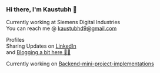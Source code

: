 ### Hi there, I'm Kaustubh  👋
Currently working at Siemens Digital Industries <br>
You can reach me @ kaustubhd9@gmail.com<br>

Profiles<br>
Sharing Updates on <a href="https://www.linkedin.com/in/kaustubhdeokar/">LinkedIn</a><br>
and <a href="https://kaustubhdeokar.github.io/myblog">Blogging a bit here 🧗‍♂️</a><br>

Currently working on [Backend-mini-project-implementations](https://github.com/kaustubhdeokar/Backend-mini-project-implementations)

<!--
**kaustubhdeokar/kaustubhdeokar** is a ✨ _special_ ✨ repository because its `README.md` (this file) appears on your GitHub profile.

Here are some ideas to get you started:

- 🔭 I’m currently working on ...
- 🌱 I’m currently learning ...
- 👯 I’m looking to collaborate on ...
- 🤔 I’m looking for help with ...
- 💬 Ask me about ...
- 📫 How to reach me: ...
- 😄 Pronouns: ...
- ⚡ Fun fact: ...
-->
